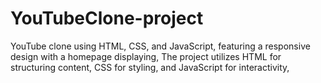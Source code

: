 # YouTubeClone-project
YouTube clone using HTML, CSS, and JavaScript, featuring a responsive design with a homepage displaying, The project utilizes HTML for structuring content, CSS for styling, and JavaScript for interactivity,
